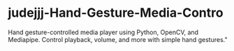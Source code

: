 # judejjj-Hand-Gesture-Media-Contro
Hand gesture-controlled media player using Python, OpenCV, and Mediapipe. Control playback, volume, and more with simple hand gestures."
